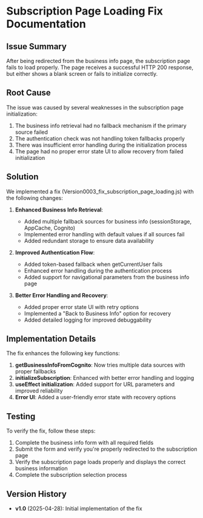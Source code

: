 # Subscription Page Loading Fix Documentation

## Issue Summary

After being redirected from the business info page, the subscription page fails to load properly. The page receives a successful HTTP 200 response, but either shows a blank screen or fails to initialize correctly.

## Root Cause

The issue was caused by several weaknesses in the subscription page initialization:

1. The business info retrieval had no fallback mechanism if the primary source failed
2. The authentication check was not handling token fallbacks properly
3. There was insufficient error handling during the initialization process
4. The page had no proper error state UI to allow recovery from failed initialization

## Solution

We implemented a fix (Version0003_fix_subscription_page_loading.js) with the following changes:

1. **Enhanced Business Info Retrieval**:
   - Added multiple fallback sources for business info (sessionStorage, AppCache, Cognito)
   - Implemented error handling with default values if all sources fail
   - Added redundant storage to ensure data availability

2. **Improved Authentication Flow**:
   - Added token-based fallback when getCurrentUser fails
   - Enhanced error handling during the authentication process
   - Added support for navigational parameters from the business info page

3. **Better Error Handling and Recovery**:
   - Added proper error state UI with retry options
   - Implemented a "Back to Business Info" option for recovery
   - Added detailed logging for improved debuggability

## Implementation Details

The fix enhances the following key functions:

1. **getBusinessInfoFromCognito**: Now tries multiple data sources with proper fallbacks
2. **initializeSubscription**: Enhanced with better error handling and logging
3. **useEffect initialization**: Added support for URL parameters and improved reliability
4. **Error UI**: Added a user-friendly error state with recovery options

## Testing

To verify the fix, follow these steps:

1. Complete the business info form with all required fields
2. Submit the form and verify you're properly redirected to the subscription page
3. Verify the subscription page loads properly and displays the correct business information
4. Complete the subscription selection process

## Version History

- **v1.0** (2025-04-28): Initial implementation of the fix
